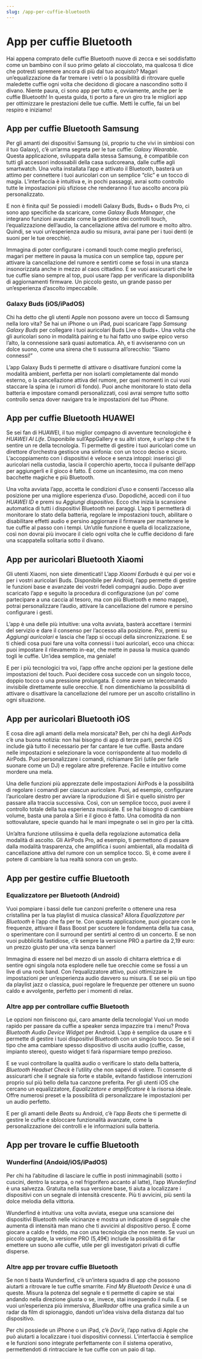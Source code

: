 ```yaml
---
slug: /app-per-cuffie-bluetooth
---
```

# App per cuffie Bluetooth

Hai appena comprato delle cuffie Bluetooth nuove di zecca e sei soddisfatto come un bambino con il suo primo gelato al cioccolato, ma qualcosa ti dice che potresti spremere ancora di più dal tuo acquisto? Magari un’equalizzazione da far tremare i vetri o la possibilità di ritrovare quelle maledette cuffie ogni volta che decidono di giocare a nascondino sotto il divano. Niente paura, ci sono app per tutto e, ovviamente, anche per le cuffie Bluetooth! In questa guida, ti porto a fare un giro tra le migliori app per ottimizzare le prestazioni delle tue cuffie. Metti le cuffie, fai un bel respiro e iniziamo!



## App per cuffie Bluetooth Samsung

Per gli amanti dei dispositivi Samsung (sì, proprio tu che vivi in simbiosi con il tuo Galaxy), c’è un’arma segreta per le tue cuffie: *Galaxy Wearable*. Questa applicazione, sviluppata dalla stessa Samsung, è compatibile con tutti gli accessori indossabili della casa sudcoreana, dalle cuffie agli smartwatch. Una volta installata l’app e attivato il Bluetooth, basterà un attimo per connettere i tuoi auricolari con un semplice “clic” e un tocco di magia. L’interfaccia è intuitiva e, in pochi passaggi, avrai sotto controllo tutte le impostazioni più sfiziose che renderanno il tuo ascolto ancora più personalizzato.

E non è finita qui! Se possiedi i modelli Galaxy Buds, Buds+ o Buds Pro, ci sono app specifiche da scaricare, come *Galaxy Buds Manager*, che integrano funzioni avanzate come la gestione dei controlli touch, l’equalizzazione dell’audio, la cancellazione attiva del rumore e molto altro. Quindi, se vuoi un’esperienza audio su misura, avrai pane per i tuoi denti (e suoni per le tue orecchie).

Immagina di poter configurare i comandi touch come meglio preferisci, magari per mettere in pausa la musica con un semplice tap, oppure per attivare la cancellazione del rumore e sentirti come se fossi in una stanza insonorizzata anche in mezzo al caos cittadino. E se vuoi assicurarti che le tue cuffie siano sempre al top, puoi usare l’app per verificare la disponibilità di aggiornamenti firmware. Un piccolo gesto, un grande passo per un’esperienza d’ascolto impeccabile.

### Galaxy Buds (iOS/iPadOS)



Chi ha detto che gli utenti Apple non possono avere un tocco di Samsung nella loro vita? Se hai un iPhone o un iPad, puoi scaricare l’app *Samsung Galaxy Buds* per collegare i tuoi auricolari Buds Live o Buds+. Una volta che gli auricolari sono in modalità pairing e tu hai fatto uno swipe epico verso l’alto, la connessione sarà quasi automatica. Ah, e ti avviseranno con un dolce suono, come una sirena che ti sussurra all’orecchio: “Siamo connessi!”

L’app Galaxy Buds ti permette di attivare o disattivare funzioni come la modalità ambient, perfetta per non isolarti completamente dal mondo esterno, o la cancellazione attiva del rumore, per quei momenti in cui vuoi staccare la spina (e i rumori di fondo). Puoi anche monitorare lo stato della batteria e impostare comandi personalizzati, così avrai sempre tutto sotto controllo senza dover navigare tra le impostazioni del tuo iPhone.

## App per cuffie Bluetooth HUAWEI



Se sei fan di HUAWEI, il tuo miglior compagno di avventure tecnologiche è *HUAWEI AI Life*. Disponibile sull’AppGallery e su altri store, è un’app che ti fa sentire un re della tecnologia. Ti permette di gestire i tuoi auricolari come un direttore d’orchestra gestisce una sinfonia: con un tocco deciso e sicuro. L’accoppiamento con i dispositivi è veloce e senza intoppi: inserisci gli auricolari nella custodia, lascia il coperchio aperto, tocca il pulsante dell’app per aggiungerli e il gioco è fatto. È come un incantesimo, ma con meno bacchette magiche e più Bluetooth.

Una volta avviata l’app, accetta le condizioni d’uso e consenti l’accesso alla posizione per una migliore esperienza d’uso. Dopodiché, accedi con il tuo *HUAWEI ID* e premi su *Aggiungi dispositivo*. Ecco che inizia la scansione automatica di tutti i dispositivi Bluetooth nei paraggi. L’app ti permetterà di monitorare lo stato della batteria, regolare le impostazioni touch, abilitare o disabilitare effetti audio e persino aggiornare il firmware per mantenere le tue cuffie al passo con i tempi. Un’utile funzione è quella di localizzazione, così non dovrai più invocare il cielo ogni volta che le cuffie decidono di fare una scappatella solitaria sotto il divano.

## App per auricolari Bluetooth Xiaomi



Gli utenti Xiaomi, non siete dimenticati! L’app *Xiaomi Earbuds* è qui per voi e per i vostri auricolari Buds. Disponibile per Android, l’app permette di gestire le funzioni base e avanzate dei vostri fedeli compagni audio. Dopo aver scaricato l’app e seguito la procedura di configurazione (un po’ come partecipare a una caccia al tesoro, ma con più Bluetooth e meno mappe), potrai personalizzare l’audio, attivare la cancellazione del rumore e persino configurare i gesti.

L’app è una delle più intuitive: una volta avviata, basterà accettare i termini del servizio e dare il consenso per l’accesso alla posizione. Poi, premi su *Aggiungi auricolari* e lascia che l’app si occupi della sincronizzazione. E se ti chiedi cosa puoi fare una volta connessi i tuoi auricolari, ecco una chicca: puoi impostare il rilevamento in-ear, che mette in pausa la musica quando togli le cuffie. Un’idea semplice, ma geniale!

E per i più tecnologici tra voi, l’app offre anche opzioni per la gestione delle impostazioni del touch. Puoi decidere cosa succede con un singolo tocco, doppio tocco o una pressione prolungata. È come avere un telecomando invisibile direttamente sulle orecchie. E non dimentichiamo la possibilità di attivare o disattivare la cancellazione del rumore per un ascolto cristallino in ogni situazione.

## App per auricolari Bluetooth iOS



E cosa dire agli amanti della mela morsicata? Beh, per chi ha degli *AirPods* c’è una buona notizia: non hai bisogno di app di terze parti, perché iOS include già tutto il necessario per far cantare le tue cuffie. Basta andare nelle impostazioni e selezionare la voce corrispondente al tuo modello di AirPods. Puoi personalizzare i comandi, richiamare Siri (utile per farle suonare come un DJ) e regolare altre preferenze. Facile e intuitivo come mordere una mela.

Una delle funzioni più apprezzate delle impostazioni AirPods è la possibilità di regolare i comandi per ciascun auricolare. Puoi, ad esempio, configurare l’auricolare destro per avviare la riproduzione di Siri e quello sinistro per passare alla traccia successiva. Così, con un semplice tocco, puoi avere il controllo totale della tua esperienza musicale. E se hai bisogno di cambiare volume, basta una parola a Siri e il gioco è fatto. Una comodità da non sottovalutare, specie quando hai le mani impegnate o sei in giro per la città.

Un’altra funzione utilissima è quella della regolazione automatica della modalità di ascolto. Gli AirPods Pro, ad esempio, ti permettono di passare dalla modalità trasparenza, che amplifica i suoni ambientali, alla modalità di cancellazione attiva del rumore con un semplice tocco. Sì, è come avere il potere di cambiare la tua realtà sonora con un gesto.

## App per gestire cuffie Bluetooth

### Equalizzatore per Bluetooth (Android)



Vuoi pompiare i bassi delle tue canzoni preferite o ottenere una resa cristallina per la tua playlist di musica classica? Allora *Equalizzatore per Bluetooth* è l’app che fa per te. Con questa applicazione, puoi giocare con le frequenze, attivare il Bass Boost per scuotere le fondamenta della tua casa, o sperimentare con il surround per sentirti al centro di un concerto. E se non vuoi pubblicità fastidiose, c’è sempre la versione PRO a partire da 2,19 euro: un prezzo giusto per una vita senza banner!

Immagina di essere nel bel mezzo di un assolo di chitarra elettrica e di sentire ogni singola nota esplodere nelle tue orecchie come se fossi a un live di una rock band. Con l’equalizzatore attivo, puoi ottimizzare le impostazioni per un’esperienza audio davvero su misura. E se sei più un tipo da playlist jazz o classica, puoi regolare le frequenze per ottenere un suono caldo e avvolgente, perfetto per i momenti di relax.

### Altre app per controllare cuffie Bluetooth



Le opzioni non finiscono qui, caro amante della tecnologia! Vuoi un modo rapido per passare da cuffie a speaker senza impazzire tra i menu? Prova *Bluetooth Audio Device Widget* per Android. L’app è semplice da usare e ti permette di gestire i tuoi dispositivi Bluetooth con un singolo tocco. Se sei il tipo che ama cambiare spesso dispositivo di uscita audio (cuffie, casse, impianto stereo), questo widget ti farà risparmiare tempo prezioso.

E se vuoi controllare la qualità audio o verificare lo stato della batteria, *Bluetooth Headset Check* è l’utility che non sapevi di volere. Ti consente di assicurarti che il segnale sia forte e stabile, evitando fastidiose interruzioni proprio sul più bello della tua canzone preferita. Per gli utenti iOS che cercano un equalizzatore, *Equalizzatore e amplificatore* è la risorsa ideale. Offre numerosi preset e la possibilità di personalizzare le impostazioni per un audio perfetto.

E per gli amanti delle *Beats* su Android, c’è l’app *Beats* che ti permette di gestire le cuffie e sbloccare funzionalità avanzate, come la personalizzazione dei controlli e le informazioni sulla batteria.

## App per trovare le cuffie Bluetooth

### Wunderfind (Andoid/iOS/iPadOS)



Per chi ha l’abitudine di lasciare le cuffie in posti inimmaginabili (sotto i cuscini, dentro la scarpa, o nel frigorifero accanto al latte), l’app *Wunderfind* è una salvezza. Gratuita nella sua versione base, ti aiuta a localizzare i dispositivi con un segnale di intensità crescente. Più ti avvicini, più senti la dolce melodia della vittoria.

Wunderfind è intuitiva: una volta avviata, esegue una scansione dei dispositivi Bluetooth nelle vicinanze e mostra un indicatore di segnale che aumenta di intensità man mano che ti avvicini al dispositivo perso. È come giocare a caldo e freddo, ma con una tecnologia che non mente. Se vuoi un piccolo upgrade, la versione PRO (5,49€) include la possibilità di far emettere un suono alle cuffie, utile per gli investigatori privati di cuffie disperse.

### Altre app per trovare cuffie Bluetooth


Se non ti basta Wunderfind, c’è un’intera squadra di app che possono aiutarti a ritrovare le tue cuffie smarrite. *Find My Bluetooth Device* è una di queste. Misura la potenza del segnale e ti permette di capire se stai andando nella direzione giusta o se, invece, stai inseguendo il nulla. E se vuoi un’esperienza più immersiva, *BlueRadar* offre una grafica simile a un radar da film di spionaggio, dandoti un’idea visiva della distanza dal tuo dispositivo.

Per chi possiede un iPhone o un iPad, c’è *Dov’è*, l’app nativa di Apple che può aiutarti a localizzare i tuoi dispositivi connessi. L’interfaccia è semplice e le funzioni sono integrate perfettamente con il sistema operativo, permettendoti di rintracciare le tue cuffie con un paio di tap.
